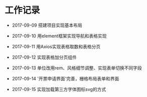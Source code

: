 # 工作记录

- 2017-09-09  搭建项目实现基本布局

- 2017-09-10  用element框架实现导航和表格实现

- 2017-09-11  用Axios实现表格取数和表格分页

- 2017-09-12  实现表格加分页组件

- 2017-09-13  单位改用rem、风格细节调整、实现表单切换不同字段

- 2017-09-14  '开票申请界面'完善，栅格布局表单和界面

- 2017-09-15  实现加载第三方字体图标svg的方式
